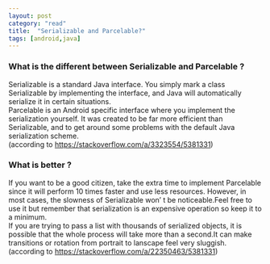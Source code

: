 ```yaml
---
layout: post
category: "read"
title:  "Serializable and Parcelable?"
tags: [android,java]
---
```


### What is the different between Serializable and Parcelable ?
Serializable is a standard Java interface. You simply mark a class Serializable by implementing the interface, and Java will automatically serialize it in certain situations.  
Parcelable is an Android specific interface where you implement the serialization yourself. It was created to be far more efficient than Serializable, and to get around some problems with the default Java serialization scheme.  
(according to <https://stackoverflow.com/a/3323554/5381331>) 

### What is better ?

If you want to be a good citizen, take the extra time to implement Parcelable since it will perform 10 times faster and use less resources.
However, in most cases, the slowness of Serializable won’ t be noticeable.Feel free to use it but remember that serialization is an expensive operation so keep it to a minimum.  
If you are trying to pass a list with thousands of serialized objects, it is possible that the whole process will take more than a second.It can make transitions or rotation from portrait to lanscape feel very sluggish.  
(according to <https://stackoverflow.com/a/22350463/5381331>)  
